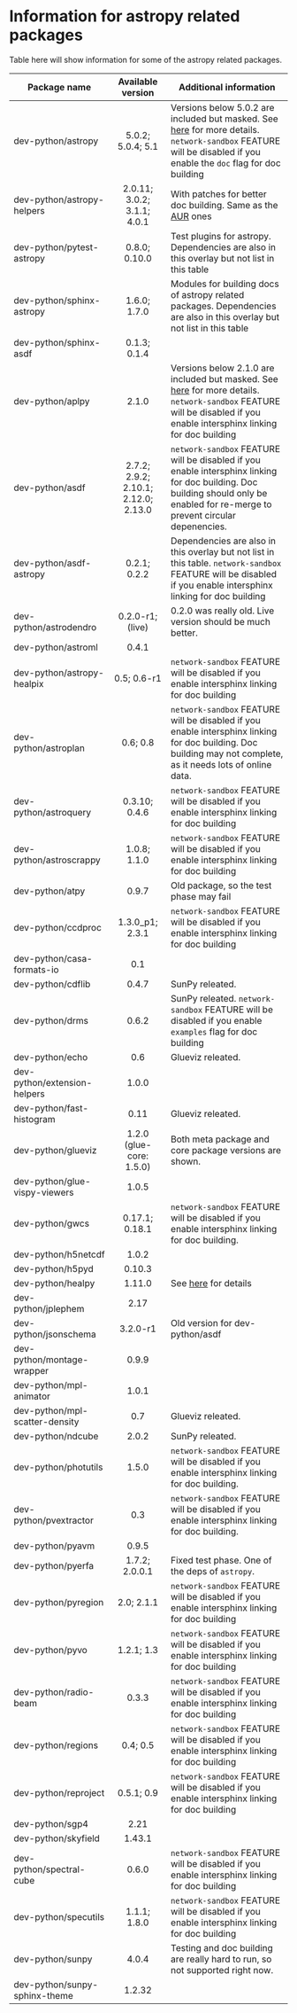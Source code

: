 # Information for astropy related packages
Table here will show information for some of the astropy related packages.

Package name | Available version | Additional information
------------ | :---------------: | ----------------------
dev-python/astropy             | 5.0.2; 5.0.4; 5.1                    | Versions below 5.0.2 are included but masked. See [here](https://github.com/Universebenzene/benzene-overlay/tree/master/dev-python/astropy#note-for-astropy) for more details. `network-sandbox` FEATURE will be disabled if you enable the `doc` flag for doc building
dev-python/astropy-helpers     | 2.0.11; 3.0.2; 3.1.1; 4.0.1          | With patches for better doc building. Same as the [AUR](https://aur.archlinux.org/packages/python-astropy-helpers/) ones
dev-python/pytest-astropy      | 0.8.0; 0.10.0                        | Test plugins for astropy. Dependencies are also in this overlay but not list in this table
dev-python/sphinx-astropy      | 1.6.0; 1.7.0                         | Modules for building docs of astropy related packages. Dependencies are also in this overlay but not list in this table
dev-python/sphinx-asdf         | 0.1.3; 0.1.4                         |
dev-python/aplpy               | 2.1.0                                | Versions below 2.1.0 are included but masked. See [here](https://github.com/Universebenzene/benzene-overlay/tree/master/dev-python/aplpy#note-for-aplpy) for more details. `network-sandbox` FEATURE will be disabled if you enable intersphinx linking for doc building
dev-python/asdf                | 2.7.2; 2.9.2; 2.10.1; 2.12.0; 2.13.0 | `network-sandbox` FEATURE will be disabled if you enable intersphinx linking for doc building. Doc building should only be enabled for re-merge to prevent circular depenencies.
dev-python/asdf-astropy        | 0.2.1; 0.2.2                         | Dependencies are also in this overlay but not list in this table. `network-sandbox` FEATURE will be disabled if you enable intersphinx linking for doc building
dev-python/astrodendro         | 0.2.0-r1; (live)                     | 0.2.0 was really old. Live version should be much better.
dev-python/astroml             | 0.4.1                                |
dev-python/astropy-healpix     | 0.5; 0.6-r1                          | `network-sandbox` FEATURE will be disabled if you enable intersphinx linking for doc building
dev-python/astroplan           | 0.6; 0.8                             | `network-sandbox` FEATURE will be disabled if you enable intersphinx linking for doc building. Doc building may not complete, as it needs lots of online data.
dev-python/astroquery          | 0.3.10; 0.4.6                        | `network-sandbox` FEATURE will be disabled if you enable intersphinx linking for doc building
dev-python/astroscrappy        | 1.0.8; 1.1.0                         | `network-sandbox` FEATURE will be disabled if you enable intersphinx linking for doc building
dev-python/atpy                | 0.9.7                                | Old package, so the test phase may fail
dev-python/ccdproc             | 1.3.0\_p1; 2.3.1                     | `network-sandbox` FEATURE will be disabled if you enable intersphinx linking for doc building
dev-python/casa-formats-io     | 0.1                                  |
dev-python/cdflib              | 0.4.7                                | SunPy releated.
dev-python/drms                | 0.6.2                                | SunPy releated. `network-sandbox` FEATURE will be disabled if you enable `examples` flag for doc building
dev-python/echo                | 0.6                                  | Glueviz releated.
dev-python/extension-helpers   | 1.0.0                                |
dev-python/fast-histogram      | 0.11                                 | Glueviz releated.
dev-python/glueviz             | 1.2.0 (glue-core: 1.5.0)             | Both meta package and core package versions are shown.
dev-python/glue-vispy-viewers  | 1.0.5                                |
dev-python/gwcs                | 0.17.1; 0.18.1                       | `network-sandbox` FEATURE will be disabled if you enable intersphinx linking for doc building.
dev-python/h5netcdf            | 1.0.2                                |
dev-python/h5pyd               | 0.10.3                               |
dev-python/healpy              | 1.11.0                               | See [here](https://github.com/Universebenzene/benzene-overlay/tree/master/dev-python/healpy#note-for-healpy) for details
dev-python/jplephem            | 2.17                                 |
dev-python/jsonschema          | 3.2.0-r1                             | Old version for dev-python/asdf
dev-python/montage-wrapper     | 0.9.9                                |
dev-python/mpl-animator        | 1.0.1                                |
dev-python/mpl-scatter-density | 0.7                                  | Glueviz releated.
dev-python/ndcube              | 2.0.2                                | SunPy releated.
dev-python/photutils           | 1.5.0                                | `network-sandbox` FEATURE will be disabled if you enable intersphinx linking for doc building.
dev-python/pvextractor         | 0.3                                  | `network-sandbox` FEATURE will be disabled if you enable intersphinx linking for doc building.
dev-python/pyavm               | 0.9.5                                |
dev-python/pyerfa              | 1.7.2; 2.0.0.1                       | Fixed test phase. One of the deps of `astropy`.
dev-python/pyregion            | 2.0; 2.1.1                           | `network-sandbox` FEATURE will be disabled if you enable intersphinx linking for doc building
dev-python/pyvo                | 1.2.1; 1.3                           | `network-sandbox` FEATURE will be disabled if you enable intersphinx linking for doc building
dev-python/radio-beam          | 0.3.3                                | `network-sandbox` FEATURE will be disabled if you enable intersphinx linking for doc building
dev-python/regions             | 0.4; 0.5                             | `network-sandbox` FEATURE will be disabled if you enable intersphinx linking for doc building
dev-python/reproject           | 0.5.1; 0.9                           | `network-sandbox` FEATURE will be disabled if you enable intersphinx linking for doc building
dev-python/sgp4                | 2.21                                 |
dev-python/skyfield            | 1.43.1                               |
dev-python/spectral-cube       | 0.6.0                                | `network-sandbox` FEATURE will be disabled if you enable intersphinx linking for doc building
dev-python/specutils           | 1.1.1; 1.8.0                         | `network-sandbox` FEATURE will be disabled if you enable intersphinx linking for doc building
dev-python/sunpy               | 4.0.4                                | Testing and doc building are really hard to run, so not supported right now.
dev-python/sunpy-sphinx-theme  | 1.2.32                               |
